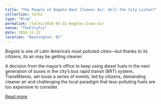 ```yaml
---
title: "The People of Bogotá Want Cleaner Air. Will the City Listen?"
collection: talks
type: "Blog"
permalink: /talks/2018-05-31-bogota-clean-air
venue: "TheCityFix"
date: 2018-12-12
location: "Washington, DC"
---
```

Bogotá is one of Latin America’s most polluted cities—but thanks to its citizens, its air may be getting cleaner.

A decision from the mayor’s office to keep using diesel fuels in the next generation of buses in the city’s bus rapid transit (BRT) system, TransMilenio, set loose a series of events, led by citizens, demanding cleaner air and challenging the local paradigm that less-polluting fuels are too expensive to consider.

[Read more](https://thecityfix.com/blog/people-bogota-want-cleaner-air-will-city-listen-juan-pablo-orjuela-sebastian-castellanos/).
